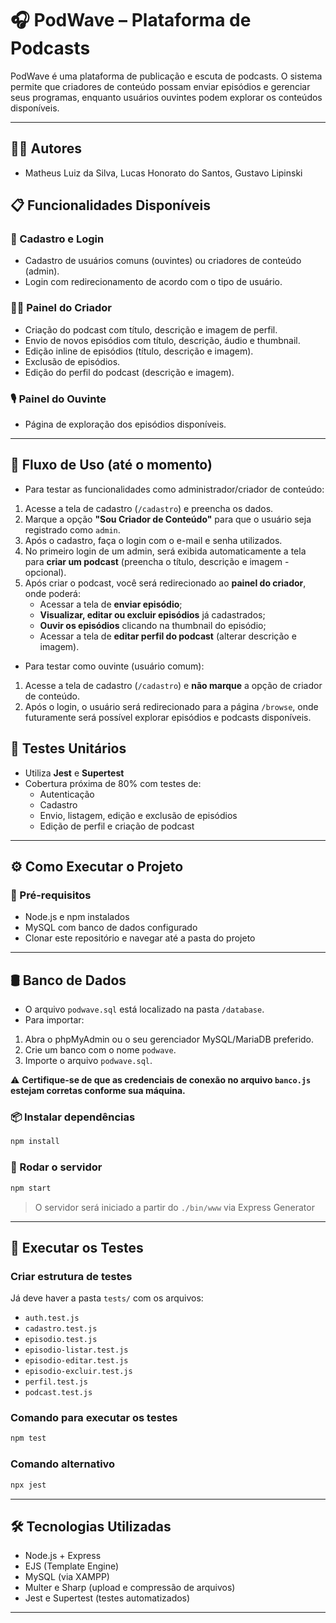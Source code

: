 
# 🎧 PodWave – Plataforma de Podcasts

PodWave é uma plataforma de publicação e escuta de podcasts. O sistema permite que criadores de conteúdo possam enviar episódios e gerenciar seus programas, enquanto usuários ouvintes podem explorar os conteúdos disponíveis.

---
## 🧑‍💻 Autores

- Matheus Luiz da Silva, Lucas Honorato do Santos, Gustavo Lipinski

## 📋 Funcionalidades Disponíveis

### 👥 Cadastro e Login
- Cadastro de usuários comuns (ouvintes) ou criadores de conteúdo (admin).
- Login com redirecionamento de acordo com o tipo de usuário.

### 🧑‍💼 Painel do Criador
- Criação do podcast com título, descrição e imagem de perfil.
- Envio de novos episódios com título, descrição, áudio e thumbnail.
- Edição inline de episódios (título, descrição e imagem).
- Exclusão de episódios.
- Edição do perfil do podcast (descrição e imagem).

### 🎙 Painel do Ouvinte
- Página de exploração dos episódios disponíveis.

---

## 🔁 Fluxo de Uso (até o momento)

- Para testar as funcionalidades como administrador/criador de conteúdo:

1. Acesse a tela de cadastro (`/cadastro`) e preencha os dados.
2. Marque a opção **"Sou Criador de Conteúdo"** para que o usuário seja registrado como `admin`.
3. Após o cadastro, faça o login com o e-mail e senha utilizados.
4. No primeiro login de um admin, será exibida automaticamente a tela para **criar um podcast** (preencha o título, descrição e imagem - opcional).
5. Após criar o podcast, você será redirecionado ao **painel do criador**, onde poderá:
   - Acessar a tela de **enviar episódio**;
   - **Visualizar, editar ou excluir episódios** já cadastrados;
   - **Ouvir os episódios** clicando na thumbnail do episódio;
   - Acessar a tela de **editar perfil do podcast** (alterar descrição e imagem).

- Para testar como ouvinte (usuário comum):

1. Acesse a tela de cadastro (`/cadastro`) e **não marque** a opção de criador de conteúdo.
2. Após o login, o usuário será redirecionado para a página `/browse`, onde futuramente será possível explorar episódios e podcasts disponíveis.

## 🧪 Testes Unitários

- Utiliza **Jest** e **Supertest**
- Cobertura próxima de 80% com testes de:
  - Autenticação
  - Cadastro
  - Envio, listagem, edição e exclusão de episódios
  - Edição de perfil e criação de podcast

---

## ⚙️ Como Executar o Projeto

### 📁 Pré-requisitos
- Node.js e npm instalados
- MySQL com banco de dados configurado
- Clonar este repositório e navegar até a pasta do projeto

---

## 🛢 Banco de Dados

- O arquivo `podwave.sql` está localizado na pasta `/database`.
- Para importar:

1. Abra o phpMyAdmin ou o seu gerenciador MySQL/MariaDB preferido.
2. Crie um banco com o nome `podwave`.
3. Importe o arquivo `podwave.sql`.

⚠️ **Certifique-se de que as credenciais de conexão no arquivo `banco.js` estejam corretas conforme sua máquina.**


### 📦 Instalar dependências
```bash
npm install
```

### 🚀 Rodar o servidor
```bash
npm start
```

> O servidor será iniciado a partir do `./bin/www` via Express Generator

---

## 🧪 Executar os Testes

### Criar estrutura de testes
Já deve haver a pasta `tests/` com os arquivos:

- `auth.test.js`
- `cadastro.test.js`
- `episodio.test.js`
- `episodio-listar.test.js`
- `episodio-editar.test.js`
- `episodio-excluir.test.js`
- `perfil.test.js`
- `podcast.test.js`

### Comando para executar os testes
```bash
npm test
```

### Comando alternativo
```bash
npx jest
```

---

## 🛠 Tecnologias Utilizadas

- Node.js + Express
- EJS (Template Engine)
- MySQL (via XAMPP)
- Multer e Sharp (upload e compressão de arquivos)
- Jest e Supertest (testes automatizados)

---


